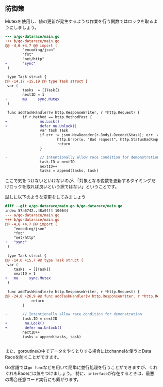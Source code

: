 ## 防御策

Mutexを使用し、値の更新が発生するような作業を行う関数ではロックを取るようにしましょう。

```diff
--- a/go-datarace/main.go
+++ b/go-datarace/main.go
@@ -4,6 +4,7 @@ import (
        "encoding/json"
        "fmt"
        "net/http"
+       "sync"
 )

 type Task struct {
@@ -14,17 +15,19 @@ type Task struct {
 var (
        tasks  = []Task{}
        nextID = 1
+       mu     sync.Mutex
 )

 func addTaskHandler(w http.ResponseWriter, r *http.Request) {
        if r.Method == http.MethodPost {
+               mu.Lock()
+               defer mu.Unlock()
                var task Task
                if err := json.NewDecoder(r.Body).Decode(&task); err != nil {
                        http.Error(w, "Bad request", http.StatusBadRequest)
                        return
                }

-               // Intentionally allow race condition for demonstration
                task.ID = nextID
                nextID++
                tasks = append(tasks, task)
```

ここで気をつけないといけないのが、「対象となる変数を更新するタイミングだけロックを取れば良いという訳ではない」ということです。

試しに以下のような変更をしてみましょう

```diff
diff --git a/go-datarace/main.go b/go-datarace/main.go
index 57a5742..48a04f4 100644
--- a/go-datarace/main.go
+++ b/go-datarace/main.go
@@ -4,6 +4,7 @@ import (
 	"encoding/json"
 	"fmt"
 	"net/http"
+	"sync"
 )
 
 type Task struct {
@@ -14,6 +15,7 @@ type Task struct {
 var (
 	tasks  = []Task{}
 	nextID = 1
+	mu     sync.Mutex
 )
 
 func addTaskHandler(w http.ResponseWriter, r *http.Request) {
@@ -24,8 +26,9 @@ func addTaskHandler(w http.ResponseWriter, r *http.Request) {
 			return
 		}
 
-		// Intentionally allow race condition for demonstration
 		task.ID = nextID
+        mu.Lock()
+        defer mu.Unlock()
 		nextID++
 		tasks = append(tasks, task)
 
```

また、goroutineの中でデータをやりとりする場合にはchannelを使うとData Raceを防ぐことができます。

Go言語では`go func`などを用いて簡単に並行処理を行うことができますが、くれぐれもRaceには気をつけましょう。
特に、`interface`が存在するときは、最悪の場合任意コード実行にも繋がります。
